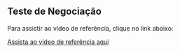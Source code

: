 ## Teste de Negociação

Para assistir ao vídeo de referência, clique no link abaixo:

[Assista ao vídeo de referência aqui](https://drive.google.com/file/d/1DgRAGem4q67Eg_d8XFs6KBbYQ33kAM1E/view?usp=sharing)
